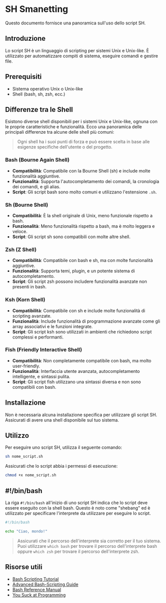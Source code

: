 # SH Smanetting

Questo documento fornisce una panoramica sull'uso dello script SH.

## Introduzione

Lo script SH è un linguaggio di scripting per sistemi Unix e Unix-like. È utilizzato per automatizzare compiti di sistema, eseguire comandi e gestire file.

## Prerequisiti

- Sistema operativo Unix o Unix-like
- Shell (bash, sh, zsh, ecc.)

## Differenze tra le Shell

Esistono diverse shell disponibili per i sistemi Unix e Unix-like, ognuna con le proprie caratteristiche e funzionalità. Ecco una panoramica delle principali differenze tra alcune delle shell più comuni:

> Ogni shell ha i suoi punti di forza e può essere scelta in base alle esigenze specifiche dell'utente o del progetto.

### Bash (Bourne Again Shell)

- **Compatibilità**: Compatibile con la Bourne Shell (sh) e include molte funzionalità aggiuntive.
- **Funzionalità**: Supporta l'autocompletamento dei comandi, la cronologia dei comandi, e gli alias.
- **Script**: Gli script bash sono molto comuni e utilizzano l'estensione `.sh`.

### Sh (Bourne Shell)

- **Compatibilità**: È la shell originale di Unix, meno funzionale rispetto a bash.
- **Funzionalità**: Meno funzionalità rispetto a bash, ma è molto leggera e veloce.
- **Script**: Gli script sh sono compatibili con molte altre shell.

### Zsh (Z Shell)

- **Compatibilità**: Compatibile con bash e sh, ma con molte funzionalità aggiuntive.
- **Funzionalità**: Supporta temi, plugin, e un potente sistema di autocompletamento.
- **Script**: Gli script zsh possono includere funzionalità avanzate non presenti in bash.

### Ksh (Korn Shell)

- **Compatibilità**: Compatibile con sh e include molte funzionalità di scripting avanzate.
- **Funzionalità**: Include funzionalità di programmazione avanzate come gli array associativi e le funzioni integrate.
- **Script**: Gli script ksh sono utilizzati in ambienti che richiedono script complessi e performanti.

### Fish (Friendly Interactive Shell)

- **Compatibilità**: Non completamente compatibile con bash, ma molto user-friendly.
- **Funzionalità**: Interfaccia utente avanzata, autocompletamento intelligente, e sintassi pulita.
- **Script**: Gli script fish utilizzano una sintassi diversa e non sono compatibili con bash.

## Installazione

Non è necessaria alcuna installazione specifica per utilizzare gli script SH. Assicurati di avere una shell disponibile sul tuo sistema.

## Utilizzo

Per eseguire uno script SH, utilizza il seguente comando:

```sh
sh nome_script.sh
```

Assicurati che lo script abbia i permessi di esecuzione:

```sh
chmod +x nome_script.sh
```

## #!/bin/bash

La riga `#!/bin/bash` all'inizio di uno script SH indica che lo script deve essere eseguito con la shell bash. Questo è noto come "shebang" ed è utilizzato per specificare l'interprete da utilizzare per eseguire lo script.

```sh
#!/bin/bash

echo "Ciao, mondo!"
```

> Assicurati che il percorso dell'interprete sia corretto per il tuo sistema. Puoi utilizzare `which bash` per trovare il percorso dell'interprete bash oppure `which zsh` per trovare il percorso dell'interprete zsh.

## Risorse utili

- [Bash Scripting Tutorial](https://www.shellscript.sh/)
- [Advanced Bash-Scripting Guide](https://tldp.org/LDP/abs/html/)
- [Bash Reference Manual](https://www.gnu.org/savannah-checkouts/gnu/bash/manual/bash.html)
- [You Suck at Programming](https://ysap.sh/)